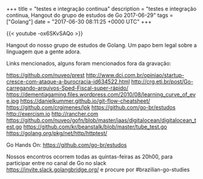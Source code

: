 +++
title = "testes e integração continua"
description = "testes e integração continua, Hangout do grupo de estudos de Go 2017-06-29"
tags = ["Golang"]
date = "2017-06-30 08:11:25 +0000 UTC"
+++

{{< youtube -ox6SKvSAQo >}}

Hangout do nosso grupo de estudos de Golang.
Um papo bem legal sobre a linguagem que a gente adora.

Links mencionados, alguns foram mencionados fora da gravação:


https://github.com/nuveo/prest
http://www.dci.com.br/opiniao/startup-cresce-com-ataque-a-burocracia-id634522.html
http://crg.eti.br/post/Go-carregando-arquivos-Sped-Fiscal-super-rápido/
https://dementiagaming.files.wordpress.com/2010/08/learning_curve_of_eve.jpg
https://danielkummer.github.io/git-flow-cheatsheet/
https://github.com/crgimenes/lpk
https://github.com/go-br/estudos
http://exercism.io
http://rancher.com
https://github.com/nuveo/gofn/blob/master/iaas/digitalocean/digitalocean_test.go
https://github.com/kr/beanstalk/blob/master/tube_test.go
https://golang.org/pkg/net/http/httptest/


Go Hands On:
https://github.com/go-br/estudos

Nossos encontros ocorrem todas as quintas-feiras as 20h00, para participar entre no canal de Go no slack https://invite.slack.golangbridge.org/ e procure por #brazilian-go-studies